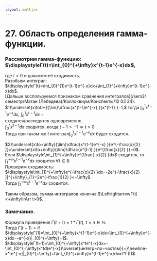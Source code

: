 ```yaml
---  
layout: mathjax  
---  
```

  
# 27. Область определения гамма-функции.  
  
### Рассмотрим гамма-функцию: $\displaystyleГ(t)=\int_{0}^{+\infty}x^{t-1}e^{-x}dx$,  
где $t>0$ и докажем её сходимость.  
Разобьем интеграл:  
$\displaystyleГ(t)=\int_{0}^{1}x^{t-1}e^{-x}dx+\int_{1}^{+\infty}x^{t-1}e^{-x}dx$.  
[Дальше воспользуемся признаком сравнения интегралов](/sem2/семестр/Матан (Лебедева)/Коллоквиум/Конспекты/12 03 24).  
$1)\underset{x\to0+}{\lim}\dfrac{x^{t-1}e^{-x} }{x^{t-1} }=1,$ тогда $\displaystyle\int_{0}^{1}x^{t-1}e^{-x}dx,~\int_{0}^{1}x^{t-1}dx~-~$  
сходятся/расходятся одновременно.  
 $\displaystyle\int_{0}^{1}x^{t-1}dx~$сходится, когда $t-1>-1\Rightarrow t>0$  
Тогда при таком же $t$ интеграл$\displaystyle\int_{0}^{1}x^{t-1}e^{-x}dx$ будет сходится.  
  
$2)\underset{x\to+\infty}{\lim}\dfrac{x^{t-1}e^{-x} }{e^{-\frac{x}{2} }}=\underset{x\to+\infty}{\lim}\dfrac{x^{t-1} }{e^{\frac{x}{2} }}=0$.  
Если $\displaystyle\int_{1}^{+\infty}e^{\frac{-x}{2} }dx$ сходится, то $\displaystyle\int_{1}^{+\infty}x^{t-1}e^{-x}dx$ сходится $\forall t\in\mathbb{R}$  
Проверим сходимость:  
$\displaystyle\int_{1}^{+\infty}e^{-\frac{x}{2} }dx=-2e^{-\frac{x}{2} }|^{+\infty}_{1}=2e^{-\frac{1}{2} }<+\infty$  
Тогда $\displaystyle\int_{1}^{+\infty}x^{t-1}e^{-x}dx$ сходится.  
  
Таким образом, сумма интегралов конечна $\LeftrightarrowГ(t)<+\infty\lrArr t>0$.  
  
### Замечание.  
Формула приведения $Г(t+1)=t * Г(t),~t=n\in\mathbb{N}$.  
Тогда $Г(t+1)=t!$  
$\displaystyleГ(1)=\int_{0}^{+\infty}x^{1-1}e^{-x}dx=\int_{0}^{+\infty}e^{-x}dx=-e^{-x}|_{0}^{+\infty}=1$.  
$\displaystyleГ(t+1)=\int_{0}^{+\infty}x^te^{-x}dx=-\int_{0}^{+\infty}x^td(e^{-x})\overset{интегр~по~частям}{=}\newline-x^te^{-x}|_{0}^{+\infty}+t\int_{0}^{+\infty}x^{t-1}e^{-x}dx=t*Г(t)$.  
